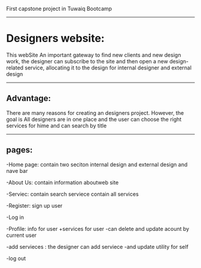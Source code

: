 
First capstone project in Tuwaiq Bootcamp
<hr/>

# Designers website:

This webSite  An important gateway to find new clients and new design work, the designer can subscribe to the site and then open a new design-related service, allocating it to the design for internal designer and external design

<hr/>

## Advantage:
There are many reasons for creating an  designers project. However, the goal is All designers are in one place and the user can choose the right services for hime 
and can search by title

<hr/>

## pages:
-Home page:
contain two seciton internal design and external design 
and nave bar

-About Us:
contain information aboutweb site 


-Serviec:
contain search serviece
contain all services

-Register:
sign up user


-Log in 

-Profile:
info for user +services for user
-can delete and update acount by current user

-add servieces :
 the designer can add serviece 
-and update utility for self


-log out




